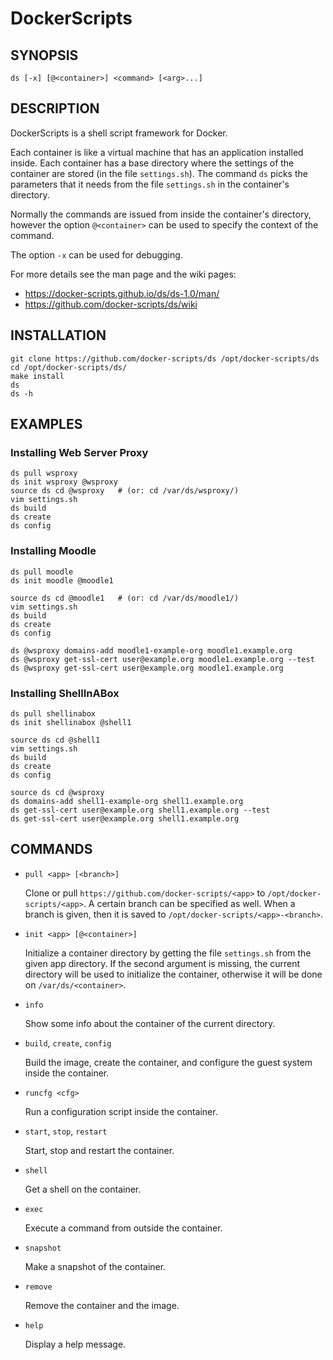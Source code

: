 DockerScripts
=============

## SYNOPSIS

   `ds [-x] [@<container>] <command> [<arg>...]`


## DESCRIPTION

   DockerScripts is a shell script framework for Docker.

   Each container is like a virtual machine that has an application
   installed inside. Each container has a base directory where the
   settings of the container are stored (in the file
   `settings.sh`). The command `ds` picks the parameters that it needs
   from the file `settings.sh` in the container's directory.

   Normally the commands are issued from inside the container's
   directory, however the option `@<container>` can be used to specify
   the context of the command.

   The option `-x` can be used for debugging.

   For more details see the man page and the wiki pages:

   - https://docker-scripts.github.io/ds/ds-1.0/man/
   - https://github.com/docker-scripts/ds/wiki


## INSTALLATION

    git clone https://github.com/docker-scripts/ds /opt/docker-scripts/ds
    cd /opt/docker-scripts/ds/
    make install
    ds
    ds -h


## EXAMPLES

### Installing Web Server Proxy

    ds pull wsproxy
    ds init wsproxy @wsproxy
    source ds cd @wsproxy   # (or: cd /var/ds/wsproxy/)
    vim settings.sh
    ds build
    ds create
    ds config


### Installing Moodle

    ds pull moodle
    ds init moodle @moodle1

    source ds cd @moodle1   # (or: cd /var/ds/moodle1/)
    vim settings.sh
    ds build
    ds create
    ds config

    ds @wsproxy domains-add moodle1-example-org moodle1.example.org
    ds @wsproxy get-ssl-cert user@example.org moodle1.example.org --test
    ds @wsproxy get-ssl-cert user@example.org moodle1.example.org


### Installing ShellInABox

    ds pull shellinabox
    ds init shellinabox @shell1

    source ds cd @shell1
    vim settings.sh
    ds build
    ds create
    ds config

    source ds cd @wsproxy
    ds domains-add shell1-example-org shell1.example.org
    ds get-ssl-cert user@example.org shell1.example.org --test
    ds get-ssl-cert user@example.org shell1.example.org


## COMMANDS

* `pull <app> [<branch>]`

    Clone or pull `https://github.com/docker-scripts/<app>` to
    `/opt/docker-scripts/<app>`. A certain branch can be specified
    as well. When a branch is given, then it is saved to
    `/opt/docker-scripts/<app>-<branch>`.

* `init <app> [@<container>]`

    Initialize a container directory by getting the file `settings.sh`
    from the given app directory. If the second argument is missing,
    the current directory will be used to initialize the container,
    otherwise it will be done on `/var/ds/<container>`.

* `info`

    Show some info about the container of the current directory.

* `build`, `create`, `config`

    Build the image, create the container, and configure the guest
    system inside the container.

* `runcfg <cfg>`

    Run a configuration script inside the container.

* `start`, `stop`, `restart`

    Start, stop and restart the container.

* `shell`

    Get a shell on the container.

* `exec`

    Execute a command from outside the container.

* `snapshot`

    Make a snapshot of the container.

* `remove`

    Remove the container and the image.

* `help`

    Display a help message.


